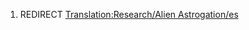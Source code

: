 1.  REDIRECT [Translation:Research/Alien
    Astrogation/es](Translation:Research/Alien_Astrogation/es "wikilink")